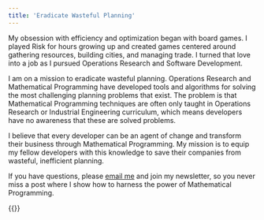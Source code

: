 ```yaml
---
title: 'Eradicate Wasteful Planning'
---
```


My obsession with efficiency and optimization began with board games. I played Risk for hours growing up and created games centered around gathering resources, building cities, and managing trade. I turned that love into a job as I pursued Operations Research and Software Development.

I am on a mission to eradicate wasteful planning. Operations Research and Mathematical Programming have developed tools and algorithms for solving the most challenging planning problems that exist. The problem is that Mathematical Programming techniques are often only taught in Operations Research or Industrial Engineering curriculum, which means developers have no awareness that these are solved problems.

I believe that every developer can be an agent of change and transform their business through Mathematical Programming. My mission is to equip my fellow developers with this knowledge to save their companies from wasteful, inefficient planning.

If you have questions, please [email me](mailto:matthewcrews@gmail.com) and join my newsletter, so you never miss a post where I show how to harness the power of Mathematical Programming.

{{<subscribe>}}
